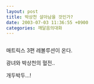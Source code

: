 ```yaml
---
layout: post
title: 박상천 살아남을 것인가?
date: 2003-07-03 11:36:55 +0900
categories: 깨달음의대화
---
```

<img src="./assets/attach/images/198/272/001/1057199815.jpg" border="0" alt="" />  
  
매트릭스 3편 레볼루션이 온다.
  

  
광녀와 박상천의 혈전..
  

  
개두박두...!
